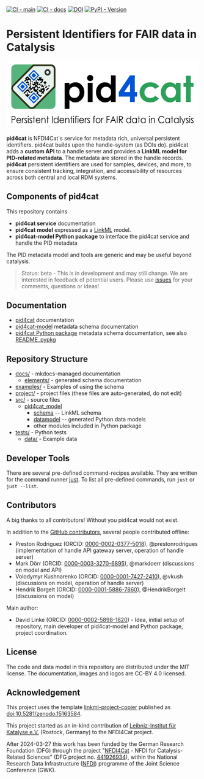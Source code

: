 [![CI - main](https://github.com/nfdi4cat/pid4cat-model/actions/workflows/main.yaml/badge.svg)](https://github.com/nfdi4cat/pid4cat-model/actions/workflows/main.yaml)
[![CI - docs](https://github.com/nfdi4cat/pid4cat-model/actions/workflows/deploy-docs.yaml/badge.svg?branch=main)](https://github.com/nfdi4cat/pid4cat-model/actions/workflows/deploy-docs.yaml)
[![DOI](https://zenodo.org/badge/728357011.svg)](https://doi.org/10.5281/zenodo.15173682)
[![PyPI - Version](https://img.shields.io/pypi/v/pid4cat-model)](https://pypi.org/project/pid4cat-model)

# Persistent Identifiers for FAIR data in Catalysis

![pid4cat logo](docs/images/logo-with-text.svg)

**pid4cat** is NFDI4Cat´s service for metadata rich, universal persistent identifiers. pid4cat builds upon the handle-system (as DOIs do). pid4cat adds a **custom API** to a handle server and provides a **LinkML model for  PID-related metadata**. The metadata are stored in the handle records. **pid4cat**  persistent identifiers are used for samples, devices, and more, to ensure consistent tracking, integration, and accessibility of resources across both central and local RDM systems.

## Components of pid4cat

This repository contains

- **pid4cat service** documentation
- **pid4cat model** expressed as a [LinkML](https://linkml.io/) model.
- **pid4cat-model Python package** to interface the pid4cat service and handle the PID metadata

The PID metadata model and tools are generic and may be useful beyond catalysis.

> Status: beta - This is in development and may still change.
> We are interested in feedback of potential users.
> Please use [issues](https://github.com/nfdi4cat/pid4cat-model/issues) for your comments, questions or ideas!

## Documentation

- [pid4cat](https://nfdi4cat.github.io/pid4cat-model) documentation
- [pid4cat-model](https://nfdi4cat.github.io/pid4cat-model/latest/elements/) metadata schema documentation
- [pid4cat Python package](https://nfdi4cat.github.io/pid4cat-model/latest/tools/) metadata schema documentation, see also [README_pypkg](/README_pypkg.md)

## Repository Structure

- [docs/](docs/) - mkdocs-managed documentation
  - [elements/](docs/elements/) - generated schema documentation
- [examples/](examples/) - Examples of using the schema
- [project/](project/) - project files (these files are auto-generated, do not edit)
- [src/](src/) - source files
  - [pid4cat_model](src/pid4cat_model)
    - [schema](src/pid4cat_model/schema) -- LinkML schema
    - [datamodel](src/pid4cat_model/datamodel) -- generated Python data models
    - other modules included in Python package
- [tests/](tests/) - Python tests
  - [data/](tests/data) - Example data

## Developer Tools

There are several pre-defined command-recipes available.
They are written for the command runner [just](https://github.com/casey/just/). To list all pre-defined commands, run `just` or `just --list`.

## Contributors

A big thanks to all contributors! Without you pid4cat would not exist.

In addition to the [GitHub contributors](https://github.com/nfdi4cat/pid4cat-model/graphs/contributors), several people contributed offline:

- Preston Rodriguez (ORCID: [0000-0002-0377-5018](https://orcid.org/0000-0002-0377-5018)), @prestonrodrigues (implementation of handle API gateway server, operation of handle server)
- Mark Dörr (ORCID: [0000-0003-3270-6895](https://orcid.org/0000-0003-3270-6895)), @markdoerr (discussions on model and API)
- Volodymyr Kushnarenko (ORCID: [0000-0001-7427-2410](https://orcid.org/0000-0001-7427-2410)), @vkush (discussions on model, operation of handle server)
- Hendrik Borgelt (ORCID: [0000-0001-5886-7860](https://orcid.org/0000-0001-5886-7860)), @HendrikBorgelt (discussions on model)

Main author:

- David Linke (ORCID: [0000-0002-5898-1820](https://orcid.org/0000-0002-5898-1820)) - Idea, initial setup of repository, main developer of pid4cat-model and Python package, project coordination.

## License

The code and data model in this repository are distributed under the MIT license. The documentation, images and logos are CC-BY 4.0 licensed.

## Acknowledgement

This project uses the template [linkml-project-copier](https://github.com/dalito/linkml-project-copier) published as [doi:10.5281/zenodo.15163584](https://doi.org/10.5281/zenodo.15163584).

This project started as an in-kind contribution of [Leibniz-Institut für Katalyse e.V.](https://www.catalysis.de) (Rostock, Germany) to the NFDI4Cat project.

After 2024-03-27 this work has been funded by the German Research Foundation (DFG) through the project "[NFDI4Cat](https://www.nfdi4cat.org) - NFDI for Catalysis-Related Sciences" (DFG project no. [441926934](https://gepris.dfg.de/gepris/projekt/441926934)), within the National Research Data Infrastructure ([NFDI](https://www.nfdi.de)) programme of the Joint Science Conference (GWK).
